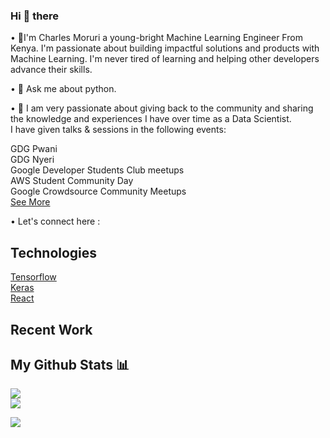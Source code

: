   ### Hi 👋 there

 • 🥇I'm Charles Moruri a young-bright Machine Learning Engineer From Kenya. I'm passionate about building impactful solutions and products with Machine Learning. I'm never tired of learning and helping other developers advance their skills.
 
 • 💬 Ask me about python.

 • 🚀 I am very passionate about giving back to the community and sharing the knowledge and experiences I have over time as a Data Scientist. <br/>
  I have given talks & sessions in the following events:<br/> 
  
   GDG Pwani <br/>
   GDG  Nyeri <br/> 
   Google Developer Students Club  meetups <br/>
   AWS Student Community Day <br/>
   Google  Crowdsource Community  Meetups   <br/> 
   [See More](https://github.com/Moruri/TechTalks-events/blob/main/README.md)

  • Let's connect here :


Technologies
------
[Tensorflow](https://www.tensorflow.org/) <br/>  [Keras](https://keras.io/) <br/>  [React](https://react.dev/) 


Recent Work
-----------


My Github Stats 📊
-----

![](https://github-readme-stats.vercel.app/api?username=moruri&theme=dark&hide_border=false&include_all_commits=false&count_private=false)<br/>
![](https://github-readme-stats.vercel.app/api/top-langs/?username=moruri&theme=dark&hide_border=false&include_all_commits=false&count_private=false&layout=compact)

[![](https://visitcount.itsvg.in/api?id=moruri&icon=0&color=0)](https://visitcount.itsvg.in)
